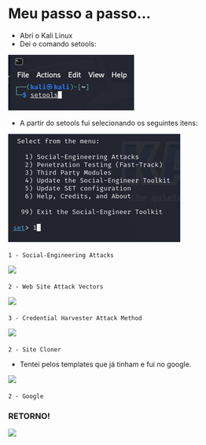 # Meu passo a passo...

- Abri o Kali Linux
- Dei o comando setools:

![Alt text](./imagem1.png "Optional title")

- A partir do setools fui selecionando os seguintes itens:
  

<div align="left">
<img src ="./imagem2.png" width="350px">
</div>

 ```1 - Social-Engineering Attacks ```
 
<div align="left">
<img src ="./imagem3.png" width="350px">
</div>

 ```2 - Web Site Attack Vectors ```

 <div align="left">
<img src ="./imagem4.png" width="350px">
</div>

 ```3 - Credential Harvester Attack Method ```

 <div align="left">
<img src ="./imagem8.png" width="350px">
</div>

  ```2 - Site Cloner ```


- Tentei pelos templates que já tinham e fui no google.
 <div align="left">
<img src ="./imagem9.png" width="350px">
</div>

  ```2 - Google ```

### RETORNO!
<div align="left">
<img src ="./imagem10.png" width="600px">
</div>

